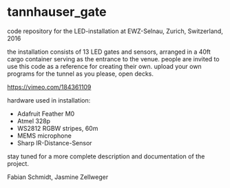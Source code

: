 # tannhauser_gate

code repository for the <Tannhauser Gate> LED-installation at EWZ-Selnau, Zurich, Switzerland, 2016

the installation consists of 13 LED gates and sensors,
arranged in a 40ft cargo container serving as the entrance to the venue.
people are invited to use this code as a reference for creating their own.
upload your own programs for the tunnel as you please, open decks.

https://vimeo.com/184361109

hardware used in installation:

- Adafruit Feather M0
- Atmel 328p
- WS2812 RGBW stripes, 60m
- MEMS microphone
- Sharp IR-Distance-Sensor

stay tuned for a more complete description and documentation of the project.

Fabian Schmidt, Jasmine Zellweger
